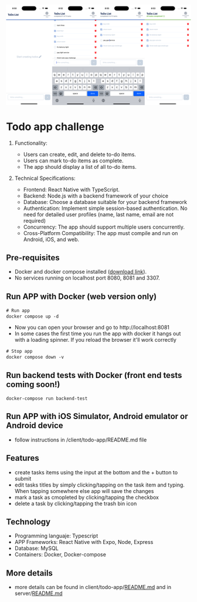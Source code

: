 <p align="center">
  <img src="./screenshot.png" width=800 title="ui design">
</p>

# Todo app challenge

1. Functionality:

   - Users can create, edit, and delete to-do items.
   - Users can mark to-do items as complete.
   - The app should display a list of all to-do items.

2. Technical Specifications:
   - Frontend: React Native with TypeScript.
   - Backend: Node.js with a backend framework of your choice
   - Database: Choose a database suitable for your backend framework
   - Authentication: Implement simple session-based authentication. No need for detailed user profiles (name, last name, email are not required)
   - Concurrency: The app should support multiple users concurrently.
   - Cross-Platform Compatibility: The app must compile and run on Android, iOS, and web.

## Pre-requisites

- Docker and docker compose installed ([download link](https://www.docker.com/)).
- No services running on localhost port 8080, 8081 and 3307.

## Run APP with Docker (web version only)

```
# Run app
docker compose up -d
```

- Now you can open your browser and go to http://localhost:8081
- In some cases the first time you run the app with docker it hangs out with a loading spinner. If you reload the browser it'll work correctly

```
# Stop app
docker compose down -v
```

## Run backend tests with Docker (front end tests coming soon!)

```
docker-compose run backend-test
```

## Run APP with iOS Simulator, Android emulator or Android device

- follow instructions in /client/todo-app/README.md file

## Features

- create tasks items using the input at the bottom and the + button to submit
- edit tasks titles by simply clicking/tapping on the task item and typing. When tapping somewhere else app will save the changes
- mark a task as cmopleted by clicking/tapping the checkbox
- delete a task by clicking/tapping the trash bin icon

## Technology

- Programming languaje: Typescript
- APP Frameworks: React Native with Expo, Node, Express
- Database: MySQL
- Containers: Docker, Docker-compose

## More details

- more details can be found in client/todo-app/[README.md](/client//todo-app/README.md) and in server/[README.md](/server/README.md)
